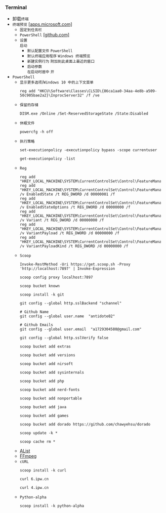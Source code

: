 ### Terminal
* 卸载`终端`
* `终端预览` [[apps.microsoft.com]](https://apps.microsoft.com/detail/9n8g5rfz9xk3?hl=zh-cn&gl=CN)
  * `固定到任务栏`
  * `PowerShell` [[github.com]](https://github.com/PowerShell/PowerShell/releases)
  * `设置`  
`启动`  
    * `默认配置文件` `PowerShell`
    * `默认终端应用程序` `Windows 终端预览`
    * `新建实例行为` `附加到此桌面上最近的窗口`
    * `启动参数`  
`在启动时居中` `开`
* `PowerShell`
  * `显示更多选项`/`Windows 10 中的上下文菜单`
    ```
    reg add "HKCU\Software\Classes\CLSID\{86ca1aa0-34aa-4e8b-a509-50c905bae2a2}\InprocServer32" /f /ve
    ```
  * `保留的存储`
    ```
    DISM.exe /Online /Set-ReservedStorageState /State:Disabled
    ```
  * `休眠文件`
    ```
    powercfg -h off
    ```
  * `执行策略`
    ```
    set-executionpolicy -executionpolicy bypass -scope currentuser

    get-executionpolicy -list
    ```
  * `Reg`
    ```
    reg add "HKEY_LOCAL_MACHINE\SYSTEM\CurrentControlSet\Control\FeatureManagement\Overrides\8\2897279119"
    reg add "HKEY_LOCAL_MACHINE\SYSTEM\CurrentControlSet\Control\FeatureManagement\Overrides\8\2897279119" /v EnabledState /t REG_DWORD /d 00000001 /f
    reg add "HKEY_LOCAL_MACHINE\SYSTEM\CurrentControlSet\Control\FeatureManagement\Overrides\8\2897279119" /v EnabledStateOptions /t REG_DWORD /d 00000000 /f
    reg add "HKEY_LOCAL_MACHINE\SYSTEM\CurrentControlSet\Control\FeatureManagement\Overrides\8\2897279119" /v Variant /t REG_DWORD /d 00000000 /f
    reg add "HKEY_LOCAL_MACHINE\SYSTEM\CurrentControlSet\Control\FeatureManagement\Overrides\8\2897279119" /v VariantPayload /t REG_DWORD /d 00000000 /f
    reg add "HKEY_LOCAL_MACHINE\SYSTEM\CurrentControlSet\Control\FeatureManagement\Overrides\8\2897279119" /v VariantPayloadKind /t REG_DWORD /d 00000000 /f
    ```
  * `Scoop`
    ```
    Invoke-RestMethod -Uri https://get.scoop.sh -Proxy 'http://localhost:7897' | Invoke-Expression

    scoop config proxy localhost:7897

    scoop bucket known

    scoop install -k git

    git config --global http.sslBackend "schannel"

    # Github Name
    git config --global user.name  "antidote02"

    # Github Emails
    git config --global user.email  "a1729304580@gmail.com"

    git config --global http.sslVerify false

    scoop bucket add extras

    scoop bucket add versions

    scoop bucket add nirsoft

    scoop bucket add sysinternals

    scoop bucket add php

    scoop bucket add nerd-fonts

    scoop bucket add nonportable

    scoop bucket add java

    scoop bucket add games

    scoop bucket add dorado https://github.com/chawyehsu/dorado

    scoop update -k *

    scoop cache rm *
    ```
  * [AList](/terminal/alist.md)
  * [FFmpeg](/terminal/ffmpeg.md)
  * `cURL`
    ```
    scoop install -k curl

    curl 6.ipw.cn

    curl 4.ipw.cn
    ```
  * `Python-alpha`
    ```
    scoop install -k python-alpha
    ```
